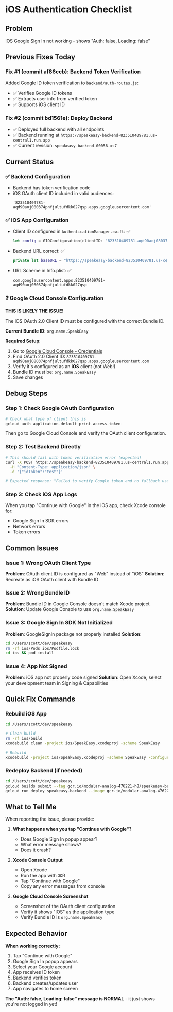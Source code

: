# iOS Authentication Checklist

## Problem
iOS Google Sign In not working - shows "Auth: false, Loading: false"

## Previous Fixes Today

### Fix #1 (commit af86ccb): Backend Token Verification
Added Google ID token verification to `backend/auth-routes.js`:
- ✅ Verifies Google ID tokens
- ✅ Extracts user info from verified token
- ✅ Supports iOS client ID

### Fix #2 (commit bd1561e): Deploy Backend
- ✅ Deployed full backend with all endpoints
- ✅ Backend running at `https://speakeasy-backend-823510409781.us-central1.run.app`
- ✅ Current revision: `speakeasy-backend-00056-xs7`

## Current Status

### ✅ Backend Configuration
- Backend has token verification code
- iOS OAuth client ID included in valid audiences:
  ```
  '823510409781-aqd90aoj080374pnfjultufdkk027qsp.apps.googleusercontent.com'
  ```

### ✅ iOS App Configuration
- Client ID configured in `AuthenticationManager.swift`: ✅
  ```swift
  let config = GIDConfiguration(clientID: "823510409781-aqd90aoj080374pnfjultufdkk027qsp.apps.googleusercontent.com")
  ```
- Backend URL correct: ✅
  ```swift
  private let baseURL = "https://speakeasy-backend-823510409781.us-central1.run.app"
  ```
- URL Scheme in Info.plist: ✅
  ```
  com.googleusercontent.apps.823510409781-aqd90aoj080374pnfjultufdkk027qsp
  ```

### ❓ Google Cloud Console Configuration
**THIS IS LIKELY THE ISSUE!**

The iOS OAuth 2.0 Client ID must be configured with the correct Bundle ID.

**Current Bundle ID**: `org.name.SpeakEasy`

**Required Setup**:
1. Go to [Google Cloud Console - Credentials](https://console.cloud.google.com/apis/credentials?project=modular-analog-476221-h8)
2. Find OAuth 2.0 Client ID: `823510409781-aqd90aoj080374pnfjultufdkk027qsp.apps.googleusercontent.com`
3. Verify it's configured as an **iOS** client (not Web!)
4. Bundle ID must be: `org.name.SpeakEasy`
5. Save changes

## Debug Steps

### Step 1: Check Google OAuth Configuration
```bash
# Check what type of client this is
gcloud auth application-default print-access-token
```

Then go to Google Cloud Console and verify the OAuth client configuration.

### Step 2: Test Backend Directly
```bash
# This should fail with token verification error (expected)
curl -X POST https://speakeasy-backend-823510409781.us-central1.run.app/api/auth/google \
  -H "Content-Type: application/json" \
  -d '{"idToken":"test"}'

# Expected response: "Failed to verify Google token and no fallback user info provided"
```

### Step 3: Check iOS App Logs
When you tap "Continue with Google" in the iOS app, check Xcode console for:
- Google Sign In SDK errors
- Network errors
- Token errors

## Common Issues

### Issue 1: Wrong OAuth Client Type
**Problem**: OAuth client ID is configured as "Web" instead of "iOS"
**Solution**: Recreate as iOS OAuth client with Bundle ID

### Issue 2: Wrong Bundle ID
**Problem**: Bundle ID in Google Console doesn't match Xcode project
**Solution**: Update Google Console to use `org.name.SpeakEasy`

### Issue 3: Google Sign In SDK Not Initialized
**Problem**: GoogleSignIn package not properly installed
**Solution**:
```bash
cd /Users/scott/dev/speakeasy
rm -rf ios/Pods ios/Podfile.lock
cd ios && pod install
```

### Issue 4: App Not Signed
**Problem**: iOS app not properly code signed
**Solution**: Open Xcode, select your development team in Signing & Capabilities

## Quick Fix Commands

### Rebuild iOS App
```bash
cd /Users/scott/dev/speakeasy

# Clean build
rm -rf ios/build
xcodebuild clean -project ios/SpeakEasy.xcodeproj -scheme SpeakEasy

# Rebuild
xcodebuild -project ios/SpeakEasy.xcodeproj -scheme SpeakEasy -configuration Debug -destination 'platform=iOS,id=00008150-000D65A92688401C'
```

### Redeploy Backend (if needed)
```bash
cd /Users/scott/dev/speakeasy
gcloud builds submit --tag gcr.io/modular-analog-476221-h8/speakeasy-backend:latest --project modular-analog-476221-h8 backend/
gcloud run deploy speakeasy-backend --image gcr.io/modular-analog-476221-h8/speakeasy-backend:latest --platform managed --region us-central1 --allow-unauthenticated --project modular-analog-476221-h8
```

## What to Tell Me

When reporting the issue, please provide:
1. **What happens when you tap "Continue with Google"?**
   - Does Google Sign In popup appear?
   - What error message shows?
   - Does it crash?

2. **Xcode Console Output**
   - Open Xcode
   - Run the app with ⌘R
   - Tap "Continue with Google"
   - Copy any error messages from console

3. **Google Cloud Console Screenshot**
   - Screenshot of the OAuth client configuration
   - Verify it shows "iOS" as the application type
   - Verify Bundle ID is `org.name.SpeakEasy`

## Expected Behavior

**When working correctly:**
1. Tap "Continue with Google"
2. Google Sign In popup appears
3. Select your Google account
4. App receives ID token
5. Backend verifies token
6. Backend creates/updates user
7. App navigates to home screen

**The "Auth: false, Loading: false" message is NORMAL** - it just shows you're not logged in yet!
